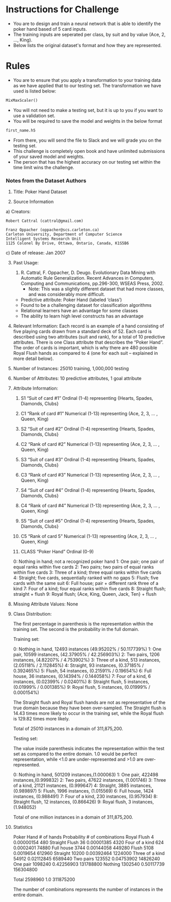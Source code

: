 # Instructions for Challenge
- You are to design and train a neural network that is able to identify the poker hand based of 5 card inputs. 
- The training inputs are seperated per class, by suit and by value (Ace, 2, ..., King). 
- Below lists the original dataset's format and how they are represented.

# Rules
- You are to ensure that you apply a transformation to your training data as we have applied that to our testing set. The transformation we have used is listed below:
```python
MixMaxScaler()
```
- You will not need to make a testing set, but it is up to you if you want to use a validation set. 
- You will be required to save the model and weights in the below format
```bash
first_name.h5
```
- From there, you will send the file to Slack and we will grade you on the testing set. 
- This challenge is completely open book and have unlimited submissions of your saved model and weights. 
- The person that has the highest accuracy on our testing set within the time limit wins the challenge. 

### Notes from the Dataset Authors

1. Title: Poker Hand Dataset 

2. Source Information

a) Creators:

	Robert Cattral (cattral@gmail.com)

	Franz Oppacher (oppacher@scs.carleton.ca)
	Carleton University, Department of Computer Science
	Intelligent Systems Research Unit
	1125 Colonel By Drive, Ottawa, Ontario, Canada, K1S5B6

c) Date of release: Jan 2007
 
3. Past Usage:
    1. R. Cattral, F. Oppacher, D. Deugo. Evolutionary Data Mining
       with Automatic Rule Generalization. Recent Advances in Computers,
       Computing and Communications, pp.296-300, WSEAS Press, 2002.
       - Note: This was a slightly different dataset that had more
               classes, and was considerably more difficult.

    - Predictive attribute: Poker Hand (labeled ‘class’)
    - Found to be a challenging dataset for classification algorithms
    - Relational learners have an advantage for some classes
    - The ability to learn high level constructs has an advantage

4. Relevant Information:
     Each record is an example of a hand consisting of five playing
     cards drawn from a standard deck of 52. Each card is described
     using two attributes (suit and rank), for a total of 10 predictive
     attributes. There is one Class attribute that describes the
     “Poker Hand”. The order of cards is important, which is why there
     are 480 possible Royal Flush hands as compared to 4 (one for each
     suit – explained in more detail below).

5. Number of Instances: 25010 training, 1,000,000 testing

6. Number of Attributes: 10 predictive attributes, 1 goal attribute

7. Attribute Information:
   1) S1 “Suit of card #1”
      Ordinal (1-4) representing {Hearts, Spades, Diamonds, Clubs}

   2) C1 “Rank of card #1”
      Numerical (1-13) representing (Ace, 2, 3, ... , Queen, King)

   3) S2 “Suit of card #2”
      Ordinal (1-4) representing {Hearts, Spades, Diamonds, Clubs}

   4) C2 “Rank of card #2”
      Numerical (1-13) representing (Ace, 2, 3, ... , Queen, King)

   5) S3 “Suit of card #3”
      Ordinal (1-4) representing {Hearts, Spades, Diamonds, Clubs}

   6) C3 “Rank of card #3”
      Numerical (1-13) representing (Ace, 2, 3, ... , Queen, King)

   7) S4 “Suit of card #4”
      Ordinal (1-4) representing {Hearts, Spades, Diamonds, Clubs}

   8) C4 “Rank of card #4”
      Numerical (1-13) representing (Ace, 2, 3, ... , Queen, King)

   9) S5 “Suit of card #5”
      Ordinal (1-4) representing {Hearts, Spades, Diamonds, Clubs}

   10) C5 “Rank of card 5”
      Numerical (1-13) representing (Ace, 2, 3, ... , Queen, King)

   11) CLASS “Poker Hand”
      Ordinal (0-9)

      0: Nothing in hand; not a recognized poker hand 
      1: One pair; one pair of equal ranks within five cards
      2: Two pairs; two pairs of equal ranks within five cards
      3: Three of a kind; three equal ranks within five cards
      4: Straight; five cards, sequentially ranked with no gaps
      5: Flush; five cards with the same suit
      6: Full house; pair + different rank three of a kind
      7: Four of a kind; four equal ranks within five cards
      8: Straight flush; straight + flush
      9: Royal flush; {Ace, King, Queen, Jack, Ten} + flush


8. Missing Attribute Values: None

9. Class Distribution:

      The first percentage in parenthesis is the representation
      within the training set. The second is the probability in the full domain.

      Training set:

      0: Nothing in hand, 12493 instances (49.95202% / 50.117739%)
      1: One pair, 10599 instances, (42.37905% / 42.256903%)
      2: Two pairs, 1206 instances, (4.82207% / 4.753902%)
      3: Three of a kind, 513 instances, (2.05118% / 2.112845%)
      4: Straight, 93 instances, (0.37185% / 0.392465%)
      5: Flush, 54 instances, (0.21591% / 0.19654%)
      6: Full house, 36 instances, (0.14394% / 0.144058%)
      7: Four of a kind, 6 instances, (0.02399% / 0.02401%)
      8: Straight flush, 5 instances, (0.01999% / 0.001385%)
      9: Royal flush, 5 instances, (0.01999% / 0.000154%)

      The Straight flush and Royal flush hands are not as representative of
      the true domain because they have been over-sampled. The Straight flush
      is 14.43 times more likely to occur in the training set, while the
      Royal flush is 129.82 times more likely.

      Total of 25010 instances in a domain of 311,875,200.

      Testing set:

	The value inside parenthesis indicates the representation within the test
      set as compared to the entire domain. 1.0 would be perfect representation,
      while <1.0 are under-represented and >1.0 are over-represented.

      0: Nothing in hand, 501209 instances,(1.000063)
      1: One pair, 422498 instances,(0.999832)
      2: Two pairs, 47622 instances, (1.001746)
      3: Three of a kind, 21121 instances, (0.999647)
      4: Straight, 3885 instances, (0.989897)
      5: Flush, 1996 instances, (1.015569)
      6: Full house, 1424 instances, (0.988491)
      7: Four of a kind, 230 instances, (0.957934)
      8: Straight flush, 12 instances, (0.866426)
      9: Royal flush, 3 instances, (1.948052)

      Total of one million instances in a domain of 311,875,200.


10. Statistics

      Poker Hand       # of hands	Probability	# of combinations
      Royal Flush      4		0.00000154	480
      Straight Flush   36		0.00001385	4320
      Four of a kind   624		0.0002401	74880
      Full house       3744		0.00144058	449280
      Flush            5108		0.0019654	612960
      Straight         10200		0.00392464	1224000
      Three of a kind  54912		0.02112845	6589440
      Two pairs        123552		0.04753902	14826240
      One pair         1098240	0.42256903	131788800
      Nothing          1302540	0.50117739	156304800

      Total            2598960	1.0		311875200

      The number of combinations represents the number of instances in the entire domain.

